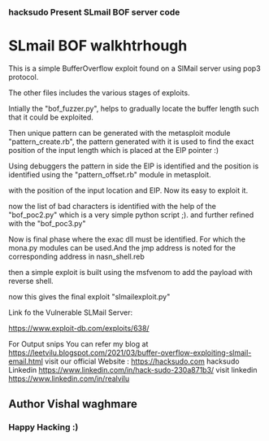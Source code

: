 <h3>hacksudo Present SLmail BOF server code </h3>
<h1> SLmail BOF walkhtrhough</h1>
This is a simple BufferOverflow exploit found on a SlMail server using pop3 protocol.

The other files includes the various stages of exploits.


Intially the "bof_fuzzer.py", helps to gradually locate the buffer length such that it could be exploited.

Then unique pattern can be generated with the metasploit module "pattern_create.rb", the pattern generated with it is used to find the exact position of the input length which is placed at the EIP pointer :)

Using debuggers the pattern in side the EIP is identified and the position is identified using the "pattern_offset.rb" module in metasploit.

with the position of the input location and EIP. Now its easy to exploit it.

now the list of bad characters is identified with the help of the "bof_poc2.py" which is a very simple python script ;). and further refined with the "bof_poc3.py"

Now is final phase where the exac dll must be identified. For which the mona.py modules can be used.And the jmp  address is noted for the corresponding address in nasn_shell.reb

then a simple exploit is built using the msfvenom to add the payload with reverse shell.

now this gives the final exploit "slmailexploit.py"


Link fo the Vulnerable SLMail Server:

https://www.exploit-db.com/exploits/638/

<n>For Output snips You can refer my blog at https://leetvilu.blogspot.com/2021/03/buffer-overflow-exploiting-slmail-email.html</n>
<n>visit our official Website : https://hacksudo.com</n>
<n>hacksudo Linkedin https://www.linkedin.com/in/hack-sudo-230a871b3/</n>
<n> visit linkedin https://www.linkedin.com/in/realvilu </n>
<n> <h2>Author Vishal waghmare</h2></n>
<h3>Happy Hacking :)</h3>
